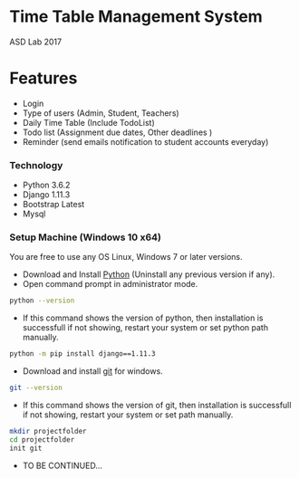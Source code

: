 # Time Table Management System
ASD Lab 2017
# Features

  - Login
  - Type of users (Admin, Student, Teachers)
  - Daily Time Table (Include TodoList)
  - Todo list (Assignment due dates, Other deadlines )
  - Reminder (send emails notification to student accounts everyday)

### Technology

  - Python 3.6.2
  - Django 1.11.3
  - Bootstrap Latest
  - Mysql

### Setup Machine (Windows 10 x64)

You are free to use any OS Linux, Windows 7 or later versions.
- Download and Install [Python] (Uninstall any previous version if any).
- Open command prompt in administrator mode.
```sh
python --version
```
- If this command shows the version of python, then installation is successfull if not showing, restart your system or set python path manually.
```sh
python -m pip install django==1.11.3
```
- Download and install [git] for windows.

```sh
git --version
```
- If this command shows the version of git, then installation is successfull if not showing, restart your system or set path manually.
```sh
mkdir projectfolder
cd projectfolder
init git
```
- TO BE CONTINUED...

   [Python]:<https://www.python.org/ftp/python/3.6.2/python-3.6.2.exe>
   [git]:<https://git-scm.com/download/win>
